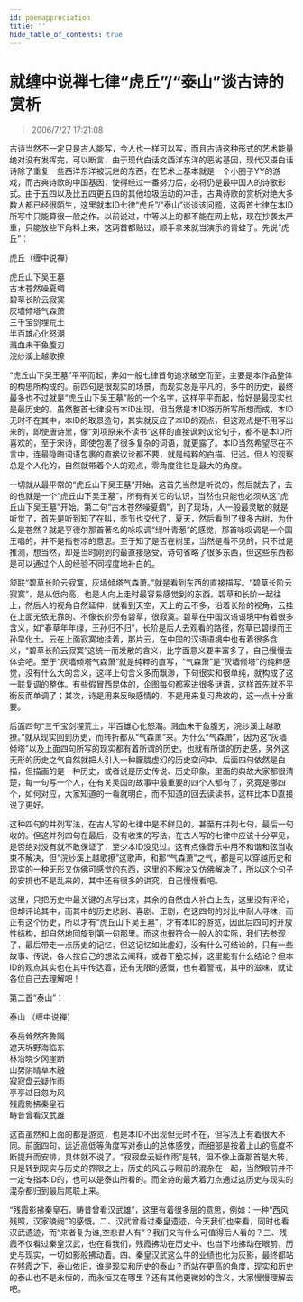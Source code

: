 ```yaml
---
id: poemappreciation
title: ''
hide_table_of_contents: true
---
```


# 就缠中说禅七律“虎丘”/“泰山”谈古诗的赏析

> 2006/7/27 17:21:08

古诗当然不一定只是古人能写，今人也一样可以写，而且古诗这种形式的艺术能量绝对没有发挥完，可以断言，由于现代白话文西洋东洋的恶劣基因，现代汉语白话诗除了重复一些西洋东洋被玩烂的东西，在艺术上基本就是一个小圈子YY的游戏，而古典诗歌的中国基因，使得经过一番努力后，必将仍是最中国人的诗歌形式。由于五四以及比五四更五四的其他垃圾运动的冲击，古典诗歌的赏析对绝大多数人都已经很陌生，这里就本ID七律“虎丘”/“泰山”谈谈该问题，这两首七律在本ID所写中只能算很一般之作，以前说过，中等以上的都不能在网上帖，现在抄袭太严重，只能放些下角料上来，这两首都贴过，顺手拿来就当演示的青蛙了。先说“虎丘”：

<div style={{fontWeight: 'normal', textAlign: 'center'}}>

虎丘（缠中说禅）

虎丘山下吴王墓<br/>
古木苍然噪夏蜩<br/>
碧草长阶云寂寞<br/>
灰墙倾塔气森萧<br/>
三千宝剑埋荒土<br/>
半百雄心化怒潮<br/>
溅血未干鱼腹刃<br/>
浣纱溪上越歌撩
</div>

“虎丘山下吴王墓”平平而起，非如一般七律首句追求破空而至，主要是本作品整体的构思所构成的。前四句是很现实的场景，而现实总是平凡的，多牛的历史，最终最多也不过就是“虎丘山下吴王墓”般的一个名字，这样平平而起，恰好是最现实也是最历史的。虽然整首七律没有本ID出现，但当然是本ID游历所写所想而成，本ID无时不在其中，本ID的取景造句，其实就反应了本ID的观点，但这观点是不用写出来的，即使唐诗里，像“刘项原来不读书”这样的直接讽刺议论句子，都不是本ID所喜欢的，至于宋诗，即使包裹了很多复杂的词语，就更露了。本ID当然希望尽在不言中，连最隐晦词语包裹的直接议论都不要，就是纯粹的白描、记述，但人的观察总是个人化的，自然就带着个人的观点，零角度往往是最大的角度。
 
一切就从最平常的“虎丘山下吴王墓”开始，这首先当然是听说的，然后就去了，去的也就是一个“虎丘山下吴王墓”，所有有关它的认识，当然也只能也必须从这“虎丘山下吴王墓”开始。第二句“古木苍然噪夏蜩”，到了现场，人一般最灵敏的就是听觉了，首先是听到知了在叫，季节也交代了，夏天，然后看到了很多古树，为什么是苍然？就是亨德尔那首著名的咏叹调“绿叶青葱”的感觉，那首咏叹调是一个国王唱的，并不是指苍凉的意思。至于知了是否在树里，当然是看不见的，只不过是推测，想当然，却是当时刚到的最直接感受。诗句省略了很多东西，但这些东西都是可以通过个人的经验不同程度地补白的。
 
颔联“碧草长阶云寂寞，灰墙倾塔气森萧。”就是看到东西的直接描写。“碧草长阶云寂寞”，是从低向高，也是人向上走时最容易感觉到的东西。碧草和长阶一起往上，然后人的视角自然延伸，就看到天空，天上的云不多，沿着长阶的视角，云挂在上面无依无靠的、不像长阶旁有碧草，很寂寞。碧草在中国汉语语境中有着很多含义，如“春草年年绿，王孙归不归”，长阶是后人去观看的路径，然草已碧绿而王孙早化土。云在上面寂寞地挂着，那片云，在中国的汉语语境中也有着很多含义，“碧草长阶云寂寞”这统一而发散的含义，比字面意义要丰富多了，自己慢慢去体会吧。至于“灰墙倾塔气森萧”就是纯粹的直写，“气森萧”是“灰墙倾塔”的纯粹感觉，没有什么大的含义，这样上句含义多而飘渺，下句很实和很单纯，就构成了这一联复调的整体。有些假冒西昆体的，企图每句都塞进很多谜语，这样首先就不平衡反而单调了；其次，诗是用来反映感情的，不是用来复习典故的，这一点十分重要。
 
后面四句“三千宝剑埋荒土，半百雄心化怒潮。溅血未干鱼腹刃，浣纱溪上越歌撩。”就从现实回到历史，而转折都从“气森萧”来。为什么“气森萧”，因为这“灰墙倾塔”以及上面四句所写的现实都有着所谓的历史，也就有所谓的历史感，另外这无形的历史之气自然就把人引入一种朦胧虚幻的历史空间中。后面四句依然是白描，但描画的是一种历史，或者说是历史传说、历史印象，里面的典故大家都很清楚，每一句写一个人，在有关吴国的故事中最重要的四个人都有了，究竟是哪四个，如何对应，大家知道的一看就明白，而不知道的回去读读书，这样比本ID直接说了更好。
 
这种四句的并列写法，在古人写的七律中是不鲜见的，甚至有并列七句，最后一句收的。但这并列四句在最后，没有收束的写法，在古人写的七律中应该十分罕见，是否绝对没有就不敢保证了，至少本ID没见过。这有点像音乐中用不和谐和弦当收束不解决，但“浣纱溪上越歌撩”这歌声，和那“气森萧”之气，都是可以穿越历史和现实的一种无形又仿佛可感觉的东西，这里的不解决又仿佛解决了，所以这个句子的安排也不是乱来的，其中还有很多的讲究，自己慢慢看吧。
 
这里，只把历史中最关键的点写出来，其余的自然由人补白上去，这里没有评论，但却评论其中，而其中的历史悲剧、喜剧、正剧，在这四句的对比中耐人寻味，而正有这个历史，所以才有“虎丘山下吴王墓”，才有本ID的游览，因此后四句的开放性结构，却自然地回旋到第一句那里。而这也很符合一般人的实际，我们去参观了，最后带走一点历史的记忆，但这记忆如此虚幻，没有什么可结论的，只有一些故事、传说，各人按自己的想法去阐释，或者干脆忘掉，这里能有什么结论？但本ID的观点其实也在其中传达着，还有无限的感慨，也有着警戒，其中的滋味，就让各位自己去理解吧！

 
第二首“泰山”：

<div style={{fontWeight: 'normal', textAlign: 'center'}}>

泰山 （缠中说禅）

泰岳耸然齐鲁隔<br/>
遮天坼野海临东<br/>
林沿晓夕冈崖断<br/>
山势阴晴草木融<br/>
寂寂盘云疑作雨<br/>
亭亭过日忽为风<br/>
残霞影拂秦皇石<br/>
畴昔曾看汉武雄
</div>

这首虽然和上面的都是游览，也是本ID不出现但无时不在，但写法上有着很大不同。前面四句，远近高低等角度写对泰山的总体感觉，而细部是按着上山的高度不断提升而安排，具体就不说了。“寂寂盘云疑作雨”是转，但不像上面那首是大转，只是转到现实与历史的界限之上，历史的风云与眼前的混杂在一起，当然眼前并不一定专指本ID的，也可以是泰山所看的。而全诗的最大着力点通过这历史与现实的混杂都归到最后尾联上来。


“残霞影拂秦皇石，畴昔曾看汉武雄”，这里有着很多层的意思，例如：一种“西风残照，汉家陵阙”的感慨。二、汉武曾看过秦皇遗迹，今天我们也来看，同时也看汉武遗迹，而“来者复为谁,空悲昔人有”？我们又有什么可值得后人看的？三、残霞不仅看过秦皇汉武，也在看我们，残霞拂动在历史中、也当下地拂动在眼前，历史与现实，一切如影般拂动着。四、秦皇汉武这么牛的业绩也化为灰影，最终都站在残霞之下，泰山依旧，谁是现实和历史的泰山？而站在更高的角度，现实和历史的泰山也不是永恒的，而永恒又在哪里？还有其他更微妙的含义，大家慢慢理解去吧。